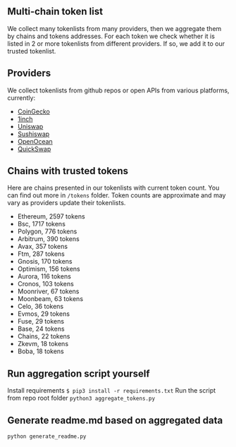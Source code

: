 
## Multi-chain token list 
We collect many tokenlists from many providers, then we aggregate them by chains and tokens addresses. 
For each token we check whether it is listed in 2 or more tokenlists from different providers. If so, 
we add it to our trusted tokenlist.

## Providers
We collect tokenlists from github repos or open APIs from various platforms, currently:
- [CoinGecko](https://www.coingecko.com/)
- [1inch](https://app.1inch.io/)
- [Uniswap](https://uniswap.org/)
- [Sushiswap](https://www.sushi.com/)
- [OpenOcean](https://openocean.finance/)
- [QuickSwap](https://quickswap.exchange/#/swap)

## Chains with trusted tokens
Here are chains presented in our tokenlists with current token count. You can find out more in `/tokens` folder.
Token counts are approximate and may vary as providers update their tokenlists.
- Ethereum, 2597 tokens
- Bsc, 1717 tokens
- Polygon, 776 tokens
- Arbitrum, 390 tokens
- Avax, 357 tokens
- Ftm, 287 tokens
- Gnosis, 170 tokens
- Optimism, 156 tokens
- Aurora, 116 tokens
- Cronos, 103 tokens
- Moonriver, 67 tokens
- Moonbeam, 63 tokens
- Celo, 36 tokens
- Evmos, 29 tokens
- Fuse, 29 tokens
- Base, 24 tokens
- Chains, 22 tokens
- Zkevm, 18 tokens
- Boba, 18 tokens

## Run aggregation script yourself
Install requirements
```$ pip3 install -r requirements.txt```
Run the script from repo root folder
```python3 aggregate_tokens.py```
## Generate readme.md based on aggregated data
```bash
python generate_readme.py
```

